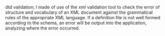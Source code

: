 dtd validation; I made of use of the xml validation tool to check the error of structure and vocabulary of an XML document against the grammatical rules of the appropriate XML language.
If a definition file is not well formed according to the schema, an error will be output into the application, analyzing where the error occurred. 